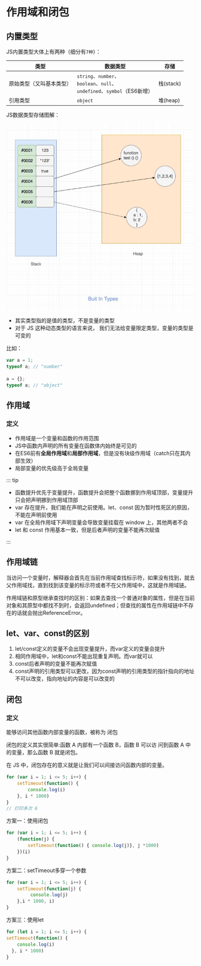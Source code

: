 # 作用域和闭包

## 内置类型

JS内置类型大体上有两种（细分有`7种`）：

类型 | 数据类型 | 存储
---|---|---
原始类型（又叫基本类型） | `string`、`number`、<br>`boolean`、`null`、<br>`undefined`、`symbol`（ES6新增）| 栈(stack)
引用类型 | `object` | 堆(heap)

JS数据类型存储图解：

![](./images/buit-in-types.jpg)

- 其实类型指的是值的类型，不是变量的类型
- 对于 JS 这种动态类型的语言来说， 我们无法给变量限定类型，变量的类型是可变的

比如：

```js
var a = 1;
typeof a; // "number"

a = {};
typeof a; // "object"
```

## 作用域

### 定义

- 作用域是一个变量和函数的作用范围
- JS中函数内声明的所有变量在函数体内始终是可见的
- 在ES6前有**全局作用域**和**局部作用域**，但是没有块级作用域（catch只在其内部生效）
- 局部变量的优先级高于全局变量

::: tip

- 函数提升优先于变量提升，函数提升会把整个函数挪到作用域顶部，变量提升只会把声明挪到作用域顶部
- var 存在提升，我们能在声明之前使用。let、const 因为暂时性死区的原因，不能在声明前使用
- var 在全局作用域下声明变量会导致变量挂载在 window 上，其他两者不会
- let 和 const 作用基本一致，但是后者声明的变量不能再次赋值

:::

## 作用域链

当访问一个变量时，解释器会首先在当前作用域查找标示符，如果没有找到，就去父作用域找，直到找到该变量的标示符或者不在父作用域中，这就是作用域链。

作用域链和原型继承查找时的区别：如果去查找一个普通对象的属性，但是在当前对象和其原型中都找不到时，会返回undefined；但查找的属性在作用域链中不存在的话就会抛出ReferenceError。

## let、var、const的区别

1. let/const定义的变量不会出现变量提升，而var定义的变量会提升
2. 相同作用域中，let和const不能出现重复声明。而var就可以
3. const后者声明的变量不能再次赋值
4. const声明的引用类型可以更改，因为const声明的引用类型的指针指向的地址不可以改变，指向地址的内容是可以改变的

## 闭包

### 定义

能够访问其他函数内部变量的函数，被称为 闭包

闭包的定义其实很简单:函数 A 内部有一个函数 B，函数 B 可以访 问到函数 A 中的变量，那么函数 B 就是闭包。

在 JS 中，闭包存在的意义就是让我们可以间接访问函数内部的变量。

```js
for (var i = 1; i <= 5; i++) { 
    setTimeout(function() {
        console.log(i)
    }, i * 1000)
}
// 打印多次 6
```

方案一：使用闭包

```js
for (var i = 1; i <= 5; i++) { 
    (function(j) {
        setTimeout(function() { console.log(j)}, j *1000)
    })(i)
}
```

方案二：setTimeout多穿一个参数

```js
for (var i = 1; i <= 5; i++) { 
    setTimeout(function(j) {
         console.log(j)
    },i * 1000, i) 
}
```

方案三：使用let

```js
for (let i = 1; i <= 5; i++) { 
setTimeout(function() {
    console.log(i)
  }, i * 1000)
}
```

